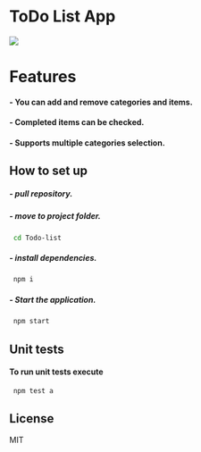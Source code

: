 # ToDo List App

![](https://i.postimg.cc/PqYV9vq0/Screen-Shot-2022-06-16-at-2-09-09-AM.png)

# Features

#### - You can add and remove categories and items.

#### - Completed items can be checked.

#### - Supports multiple categories selection.

## How to set up

##### - pull repository.

##### - move to project folder.

```sh
 cd Todo-list
```

##### - install dependencies.

```sh
 npm i
```

##### - Start the application.

```sh
 npm start
```

## Unit tests

#### To run unit tests execute

```sh
 npm test a
```

## License

MIT

[reactjs]: https://reactjs.org/
[nodejs]: https://nodejs.org/en/
